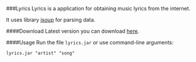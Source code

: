 ###Lyrics
Lyrics is a application for obtaining music lyrics from the internet.

It uses library [jsoup](https://github.com/jhy/jsoup) for parsing data.

####Download
Latest version you can download [here](https://github.com/hermajan/lyrics/releases/latest).

####Usage
Run the file ```lyrics.jar``` or use command-line arguments:

```lyrics.jar "artist" "song"```

